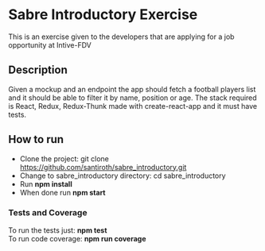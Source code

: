 # Sabre Introductory Exercise
This is an exercise given to the developers that are applying for a job opportunity at Intive-FDV

## Description
Given a mockup and an endpoint the app should fetch a football players list and it should be able to filter it by name, position or age.
The stack required is React, Redux, Redux-Thunk made with create-react-app and it must have tests.

## How to run
- Clone the project: git clone https://github.com/santiroth/sabre_introductory.git
- Change to sabre_introductory directory: cd sabre_introductory
- Run **npm install**
- When done run **npm start**

### Tests and Coverage
To run the tests just: **npm test**  
To run code coverage: **npm run coverage**
